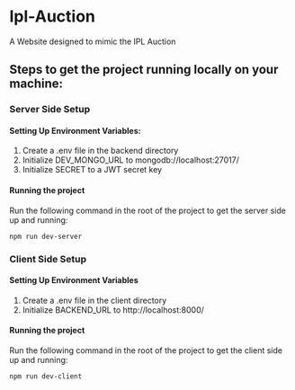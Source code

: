 # Ipl-Auction

A Website designed to mimic the IPL Auction

## Steps to get the project running locally on your machine:

### Server Side Setup

#### Setting Up Environment Variables:

1.  Create a .env file in the backend directory
2.  Initialize DEV_MONGO_URL to mongodb://localhost:27017/
3.  Initialize SECRET to a JWT secret key

#### Running the project

Run the following command in the root of the project to get the server side up and running:

```
npm run dev-server
```

### Client Side Setup

#### Setting Up Environment Variables

1.  Create a .env file in the client directory
2.  Initialize BACKEND_URL to http://localhost:8000/

#### Running the project

Run the following command in the root
of the project to get the client side
up and running:

```
npm run dev-client
```
